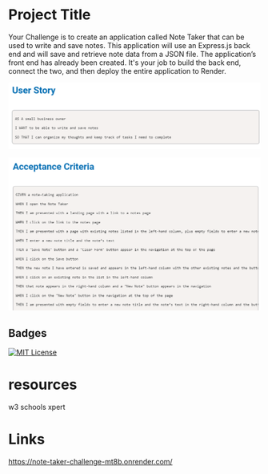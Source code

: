 # Project Title

Your Challenge is to create an application called Note Taker that can be used to write and save notes. This application will use an Express.js back end and will save and retrieve note data from a JSON file. The application’s front end has already been created. It's your job to build the back end, connect the two, and then deploy the entire application to Render.


![alt text](image-1.png)

![alt text](image.png)



## Badges


[![MIT License](https://img.shields.io/badge/License-MIT-green.svg)](https://choosealicense.com/licenses/mit/)




# resources
w3 schools
xpert



# Links

https://note-taker-challenge-mt8b.onrender.com/



